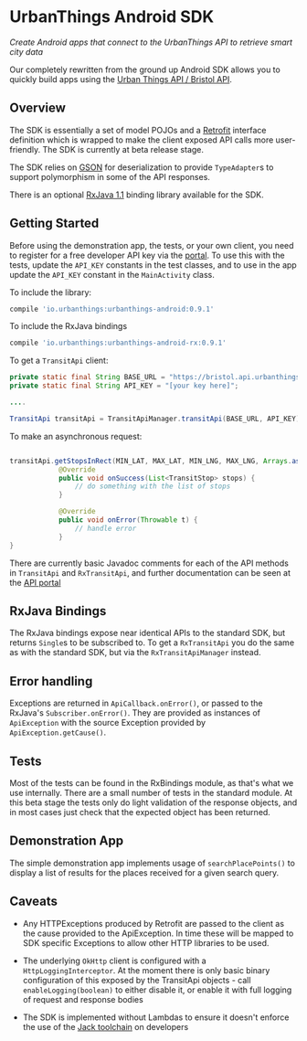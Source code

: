 # UrbanThings Android SDK
_Create Android apps that connect to the UrbanThings API to retrieve smart city data_

Our completely rewritten from the ground up Android SDK allows you to quickly build apps using the [Urban Things API / Bristol API](https://portal-bristol.api.urbanthings.io). 

## Overview

The SDK is essentially a set of model POJOs and a [Retrofit](http://square.github.io/retrofit) interface definition which is wrapped to make the client exposed API calls more user-friendly. The SDK is currently at beta release stage.

The SDK relies on [GSON](https://github.com/google/gson) for deserialization to provide `TypeAdapter`s to support polymorphism in some of the API responses. 

There is an optional [RxJava 1.1](https://github.com/ReactiveX/RxJava) binding library available for the SDK.


## Getting Started

Before using the demonstration app, the tests, or your own client, you need to register for a free developer API key via the [portal](https://bristol-portal.api.urbanthings.io). To use this with the tests, update the `API_KEY` constants in the test classes, and to use in the app update the `API_KEY` constant in the `MainActivity` class.

To include the library:

```gradle
compile 'io.urbanthings:urbanthings-android:0.9.1'
```

To include the RxJava bindings
```gradle
compile 'io.urbanthings:urbanthings-android-rx:0.9.1'
```

To get a `TransitApi` client:

```java
private static final String BASE_URL = "https://bristol.api.urbanthings.io/api/1.0/";
private static final String API_KEY = "[your key here]";

....

TransitApi transitApi = TransitApiManager.transitApi(BASE_URL, API_KEY);
```

To make an asynchronous request:

```java

transitApi.getStopsInRect(MIN_LAT, MAX_LAT, MIN_LNG, MAX_LNG, Arrays.asList(VehicleType.CAR), new ApiCallback<List<TransitStop>>() {
            @Override
            public void onSuccess(List<TransitStop> stops) {
                // do something with the list of stops
            }

            @Override
            public void onError(Throwable t) {
                // handle error
            }
}
```

There are currently basic Javadoc comments for each of the API methods in `TransitApi` and `RxTransitApi`, and further documentation can be seen at the [API portal](https://portal-bristol.api.urbanthings.io)

## RxJava Bindings

The RxJava bindings expose near identical APIs to the standard SDK, but returns `Single`s to be subscribed to. To get a `RxTransitApi` you do the same as with the standard SDK, but via the `RxTransitApiManager` instead.

## Error handling

Exceptions are returned in `ApiCallback.onError()`, or passed to the RxJava's `Subscriber.onError()`. They are provided as instances of `ApiException` with the source Exception provided by `ApiException.getCause()`.

## Tests

Most of the tests can be found in the RxBindings module, as that's what we use internally. There are a small number of tests in the standard module. At this beta stage the tests only do light validation of the response objects, and in most cases just check that the expected object has been returned.

## Demonstration App

The simple demonstration app implements usage of `searchPlacePoints()` to display a list of results for the places received for a given search query. 

## Caveats

* Any HTTPExceptions produced by Retrofit are passed to the client as the cause provided to the ApiException. In time these will be mapped to SDK specific Exceptions to allow other HTTP libraries to be used.

* The underlying `OkHttp` client is configured with a `HttpLoggingInterceptor`. At the moment there is only basic binary configuration of this exposed by the TransitApi objects - call `enableLogging(boolean)` to either disable it, or enable it with full logging of request and response bodies

* The SDK is implemented without Lambdas to ensure it doesn't enforce the use of the [Jack toolchain](https://source.android.com/source/jack.html) on developers